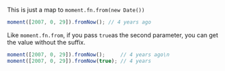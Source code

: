 This is just a map to `moment.fn.from(new Date())`


```javascript
moment([2007, 0, 29]).fromNow(); // 4 years ago
```


Like `moment.fn.from`, if you pass `true`as the second parameter, you can get the value without the suffix.


```javascript
moment([2007, 0, 29]).fromNow();     // 4 years ago\n
moment([2007, 0, 29]).fromNow(true); // 4 years
```
